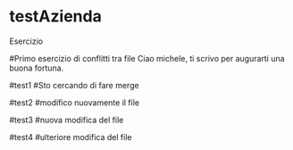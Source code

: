 # testAzienda


Esercizio

#Primo esercizio di conflitti tra file
Ciao michele, ti scrivo per augurarti una buona fortuna.


#test1
#Sto cercando di fare merge


#test2
#modifico nuovamente il file

#test3
#nuova modifica del file


#test4
#ulteriore modifica del file